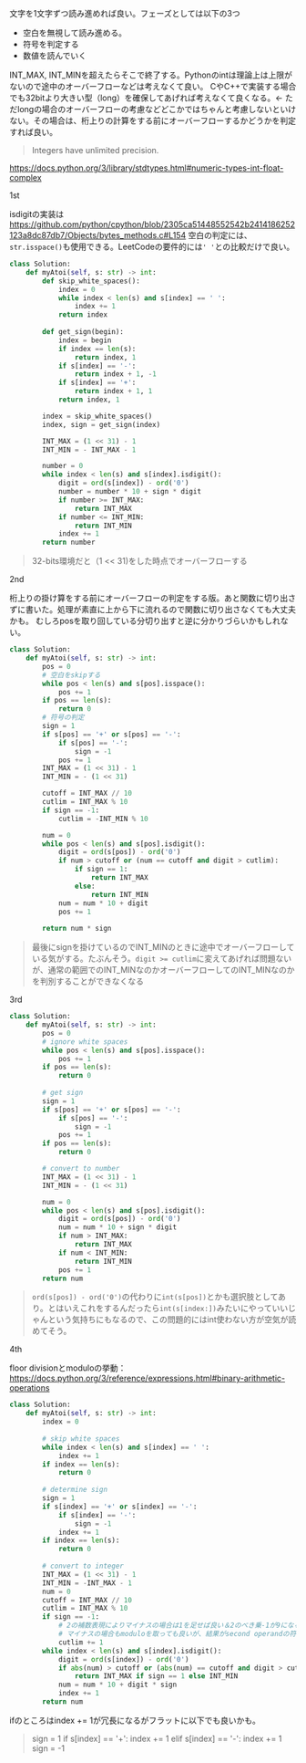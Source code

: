 文字を1文字ずつ読み進めれば良い。フェーズとしては以下の3つ
- 空白を無視して読み進める。
- 符号を判定する
- 数値を読んでいく

INT_MAX, INT_MINを超えたらそこで終了する。Pythonのintは理論上は上限がないので途中のオーバーフローなどは考えなくて良い。
CやC++で実装する場合でも32bitより大きい型（long）を確保してあげれば考えなくて良くなる。← ただlongの場合のオーバーフローの考慮などどこかではちゃんと考慮しないといけない。その場合は、桁上りの計算をする前にオーバーフローするかどうかを判定すれば良い。

> Integers have unlimited precision.

https://docs.python.org/3/library/stdtypes.html#numeric-types-int-float-complex

1st

isdigitの実装は https://github.com/python/cpython/blob/2305ca51448552542b2414186252123a8dc87db7/Objects/bytes_methods.c#L154
空白の判定には、`str.isspace()`も使用できる。LeetCodeの要件的には`' '`との比較だけで良い。

```python
class Solution:
    def myAtoi(self, s: str) -> int:
        def skip_white_spaces():
            index = 0
            while index < len(s) and s[index] == ' ':
                index += 1
            return index
        
        def get_sign(begin):
            index = begin
            if index == len(s):
                return index, 1
            if s[index] == '-':
                return index + 1, -1
            if s[index] == '+':
                return index + 1, 1
            return index, 1

        index = skip_white_spaces()
        index, sign = get_sign(index)

        INT_MAX = (1 << 31) - 1
        INT_MIN = - INT_MAX - 1

        number = 0
        while index < len(s) and s[index].isdigit():
            digit = ord(s[index]) - ord('0')
            number = number * 10 + sign * digit
            if number >= INT_MAX:
                return INT_MAX
            if number <= INT_MIN:
                return INT_MIN
            index += 1
        return number
```

> 32-bits環境だと（1 << 31)をした時点でオーバーフローする

2nd

桁上りの掛け算をする前にオーバーフローの判定をする版。あと関数に切り出さずに書いた。処理が素直に上から下に流れるので関数に切り出さなくても大丈夫かも。
むしろposを取り回している分切り出すと逆に分かりづらいかもしれない。

```python
class Solution:
    def myAtoi(self, s: str) -> int:
        pos = 0
        # 空白をskipする
        while pos < len(s) and s[pos].isspace():
            pos += 1
        if pos == len(s):
            return 0
        # 符号の判定
        sign = 1
        if s[pos] == '+' or s[pos] == '-':
            if s[pos] == '-':
                sign = -1
            pos += 1
        INT_MAX = (1 << 31) - 1
        INT_MIN = - (1 << 31)

        cutoff = INT_MAX // 10
        cutlim = INT_MAX % 10
        if sign == -1:
            cutlim = -INT_MIN % 10

        num = 0
        while pos < len(s) and s[pos].isdigit():
            digit = ord(s[pos]) - ord('0')
            if num > cutoff or (num == cutoff and digit > cutlim):
                if sign == 1:
                    return INT_MAX
                else:
                    return INT_MIN
            num = num * 10 + digit
            pos += 1
        
        return num * sign
```

> 最後にsignを掛けているのでINT_MINのときに途中でオーバーフローしている気がする。たぶんそう。`digit >= cutlim`に変えてあげれば問題ないが、通常の範囲でのINT_MINなのかオーバーフローしてのINT_MINなのかを判別することができなくなる


3rd
```python
class Solution:
    def myAtoi(self, s: str) -> int:
        pos = 0
        # ignore white spaces
        while pos < len(s) and s[pos].isspace():
            pos += 1
        if pos == len(s):
            return 0
        
        # get sign
        sign = 1
        if s[pos] == '+' or s[pos] == '-':
            if s[pos] == '-':
                sign = -1
            pos += 1
        if pos == len(s):
            return 0

        # convert to number  
        INT_MAX = (1 << 31) - 1
        INT_MIN = - (1 << 31)

        num = 0
        while pos < len(s) and s[pos].isdigit():
            digit = ord(s[pos]) - ord('0')
            num = num * 10 + sign * digit
            if num > INT_MAX:
                return INT_MAX
            if num < INT_MIN:
                return INT_MIN
            pos += 1
        return num
```

> `ord(s[pos]) - ord('0')`の代わりに`int(s[pos])`とかも選択肢としてあり。とはいえこれをするんだったら`int(s[index:])`みたいにやっていいじゃんという気持ちにもなるので、この問題的にはint使わない方が空気が読めてそう。

4th

floor divisionとmoduloの挙動： https://docs.python.org/3/reference/expressions.html#binary-arithmetic-operations

```python
class Solution:
    def myAtoi(self, s: str) -> int:
        index = 0
        
        # skip white spaces
        while index < len(s) and s[index] == ' ':
            index += 1
        if index == len(s):
            return 0
        
        # determine sign
        sign = 1
        if s[index] == '+' or s[index] == '-':
            if s[index] == '-':
                sign = -1
            index += 1
        if index == len(s):
            return 0
        
        # convert to integer
        INT_MAX = (1 << 31) - 1
        INT_MIN = -INT_MAX - 1
        num = 0
        cutoff = INT_MAX // 10
        cutlim = INT_MAX % 10
        if sign == -1:
            # 2の補数表現によりマイナスの場合は1を足せば良い＆2のべき乗-1が9になることはない
            # マイナスの場合もmoduloを取っても良いが、結果がsecond operandの符合と一致する言語仕様で処理が冗長になる
            cutlim += 1
        while index < len(s) and s[index].isdigit():
            digit = ord(s[index]) - ord('0')
            if abs(num) > cutoff or (abs(num) == cutoff and digit > cutlim):
                return INT_MAX if sign == 1 else INT_MIN
            num = num * 10 + digit * sign
            index += 1
        return num
```

ifのところはindex += 1が冗長になるがフラットに以下でも良いかも。

> sign = 1
if s[index] == '+':
    index += 1
elif s[index] == '-':
    index += 1
    sign = -1
